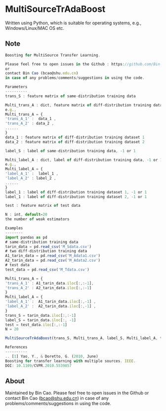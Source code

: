 # MultiSourceTrAdaBoost

Written using Python, which is suitable for operating systems, e.g., Windows/Linux/MAC OS etc.

## Note
``` javascript
Boosting for MultiSource Transfer Learning.

Please feel free to open issues in the Github : https://github.com/Bin-Cao/TrAdaboost
or 
contact Bin Cao (bcao@shu.edu.cn)
in case of any problems/comments/suggestions in using the code. 

Parameters
----------
trans_S : feature matrix of same-distribution training data

Multi_trans_A : dict, feature matrix of diff-distribution training data
e.g.,
Multi_trans_A = {
'trans_A_1' :  data_1 , 
'trans_A_2' : data_2 ,
......
}
data_1 : feature matrix of diff-distribution training dataset 1
data_2 : feature matrix of diff-distribution training dataset 2

label_S : label of same-distribution training data, -1 or 1

Multi_label_A : dict, label of diff-distribution training data, -1 or 1
e.g.,
Multi_label_A = {
'label_A_1' :  label_1 , 
'label_A_2' : label_2 ,
......
}
label_1 : label of diff-distribution training dataset 1, -1 or 1
label_1 : label of diff-distribution training dataset 2, -1 or 1

test : feature matrix of test data

N : int, default=20
the number of weak estimators

Examples
--------
import pandas as pd
# same-distribution training data
tarin_data = pd.read_csv('M_Sdata.csv')
# two diff-distribution training data
A1_tarin_data = pd.read_csv('M_Adata1.csv')
A2_tarin_data = pd.read_csv('M_Adata2.csv')
# test data
test_data = pd.read_csv('M_Tdata.csv')

Multi_trans_A = {
'trans_A_1' : A1_tarin_data.iloc[:,:-1],
'trans_A_2' : A2_tarin_data.iloc[:,:-1]
}
Multi_label_A = {
'label_A_1' :  A1_tarin_data.iloc[:,-1] , 
'label_A_2' :  A2_tarin_data.iloc[:,-1] ,
}
trans_S = tarin_data.iloc[:,:-1]
label_S = tarin_data.iloc[:, -1]
test = test_data.iloc[:,:-1]
N = 20

MultiSourceTrAdaBoost(trans_S, Multi_trans_A, label_S, Multi_label_A, test, N)

References
----------
.. [1] Yao, Y., & Doretto, G. (2010, June)
Boosting for transfer learning with multiple sources. IEEE.
DOI: 10.1109/CVPR.2010.5539857
```

## About
Maintained by Bin Cao. Please feel free to open issues in the Github or contact Bin Cao
(bcao@shu.edu.cn) in case of any problems/comments/suggestions in using the code. 

